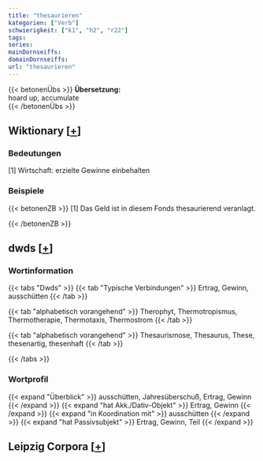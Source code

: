 ```yaml
---
title: "thesaurieren"
kategorien: ["Verb"]
schwierigkeit: ["k1", "h2", "r22"]
tags:
series:
mainDornseiffs:
domainDornseiffs:
url: "thesaurieren"
---
```


{{< betonenÜbs >}}
**Übersetzung:**  
hoard up, accumulate  
{{< /betonenÜbs >}}

## Wiktionary [[+](https://de.wiktionary.org/wiki/thesaurieren)]

### Bedeutungen
[1] Wirtschaft: erzielte Gewinne einbehalten  

### Beispiele
{{< betonenZB >}}
[1] Das Geld ist in diesem Fonds thesaurierend veranlagt.  

{{< /betonenZB >}}


## dwds [[+](https://www.dwds.de/wb/thesaurieren)]

### Wortinformation
{{< tabs "Dwds" >}}
{{< tab "Typische Verbindungen" >}}
Ertrag, Gewinn, ausschütten
{{< /tab >}}

{{< tab "alphabetisch vorangehend" >}}
Therophyt, Thermotropismus, Thermotherapie, Thermotaxis, Thermostrom
{{< /tab >}}

{{< tab "alphabetisch vorangehend" >}}
Thesaurismose, Thesaurus, These, thesenartig, thesenhaft
{{< /tab >}}

{{< /tabs >}}

### Wortprofil
{{< expand "Überblick" >}} ausschütten, Jahresüberschuß, Ertrag, Gewinn {{< /expand >}}
{{< expand "hat Akk./Dativ-Objekt" >}} Ertrag, Gewinn {{< /expand >}}
{{< expand "in Koordination mit" >}} ausschütten {{< /expand >}}
{{< expand "hat Passivsubjekt" >}} Ertrag, Gewinn, Teil {{< /expand >}}

## Leipzig Corpora [[+](https://corpora.uni-leipzig.de/en/res?word=thesaurieren&corpusId=deu_newscrawl-public_2018)]


